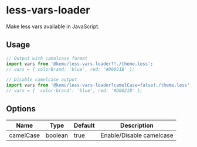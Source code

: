 # less-vars-loader

Make less vars available in JavaScript.

## Usage

```javascript
// Output with camalcase format
import vars from '@kemu/less-vars-loader?!./theme.less';
// vars = { colorBrand: 'blue', red: '#D0021B' };

// Disable camelcase output
import vars from '@kemu/less-vars-loader?camelCase=false!./theme.less';
// vars = { 'color-brand': 'blue', red: '#D0021B' };
```

## Options

| Name | Type | Default | Description |
|------|------|---------|-------------|
| camelCase | boolean | true | Enable/Disable camelcase |
